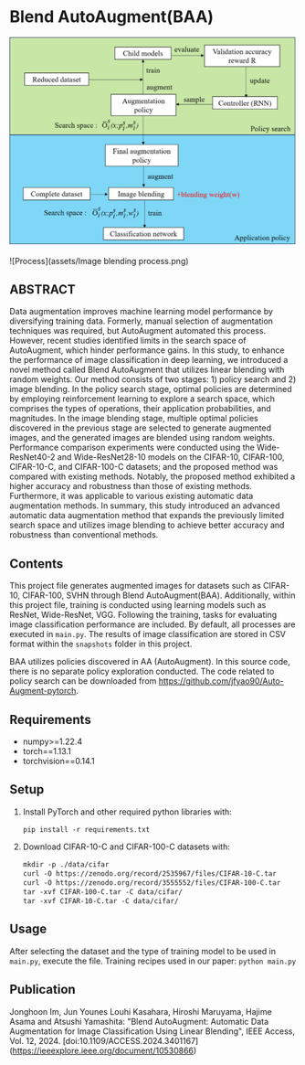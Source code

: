 # Blend AutoAugment(BAA)

![Overview](assets/Overview.png)

![Process](assets/Image blending process.png)

## ABSTRACT

Data augmentation improves machine learning model performance by diversifying training data. 
Formerly, manual selection of augmentation techniques was required, but AutoAugment automated 
this process. However, recent studies identified limits in the search space of AutoAugment, 
which hinder performance gains. In this study, to enhance the performance of image classification 
in deep learning, we introduced a novel method called Blend AutoAugment that utilizes linear blending 
with random weights. Our method consists of two stages: 1) policy search and 2) image blending. 
In the policy search stage, optimal policies are determined by employing reinforcement learning 
to explore a search space, which comprises the types of operations, their application probabilities, 
and magnitudes. In the image blending stage, multiple optimal policies discovered in the previous 
stage are selected to generate augmented images, and the generated images are blended using random
weights. Performance comparison experiments were conducted using the Wide-ResNet40-2 and Wide-ResNet28-10 
models on the CIFAR-10, CIFAR-100, CIFAR-10-C, and CIFAR-100-C datasets; and the proposed method 
was compared with existing methods. Notably, the proposed method exhibited a higher accuracy and 
robustness than those of existing methods. Furthermore, it was applicable to various existing 
automatic data augmentation methods. In summary, this study introduced an advanced automatic data
augmentation method that expands the previously limited search space and utilizes image blending
to achieve better accuracy and robustness than conventional methods.


## Contents
This project file generates augmented images for datasets such as CIFAR-10, CIFAR-100, 
SVHN through Blend AutoAugment(BAA). Additionally, within this project file,
training is conducted using learning models such as ResNet, Wide-ResNet, VGG. 
Following the training, tasks for evaluating image classification performance are 
included. By default, all processes are executed in `main.py`. The results of image 
classification are stored in CSV format within the `snapshots` folder in this project.

BAA utilizes policies discovered in AA (AutoAugment). In this source code, 
there is no separate policy exploration conducted. The code related to policy search 
can be downloaded from https://github.com/jfyao90/Auto-Augment-pytorch.


## Requirements

*   numpy>=1.22.4
*   torch==1.13.1
*   torchvision==0.14.1

## Setup

1.  Install PyTorch and other required python libraries with:

    ```
    pip install -r requirements.txt
    ```

2.  Download CIFAR-10-C and CIFAR-100-C datasets with:

    ```
    mkdir -p ./data/cifar
    curl -O https://zenodo.org/record/2535967/files/CIFAR-10-C.tar
    curl -O https://zenodo.org/record/3555552/files/CIFAR-100-C.tar
    tar -xvf CIFAR-100-C.tar -C data/cifar/
    tar -xvf CIFAR-10-C.tar -C data/cifar/
    ```

## Usage

After selecting the dataset and the type of training model to be used in `main.py`, 
execute the file.
Training recipes used in our paper:  `python main.py`

## Publication
Jonghoon Im, Jun Younes Louhi Kasahara, Hiroshi Maruyama, Hajime Asama and Atsushi Yamashita: "Blend AutoAugment: Automatic Data Augmentation for Image Classification Using Linear Blending", IEEE Access, Vol. 12, 2024. [doi:10.1109/ACCESS.2024.3401167]
(https://ieeexplore.ieee.org/document/10530866)


